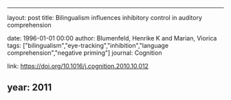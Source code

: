---
layout: post
title: Bilingualism influences inhibitory control in auditory comprehension

date: 1996-01-01 00:00
author: Blumenfeld, Henrike K and Marian, Viorica
tags: ["bilingualism","eye-tracking","inhibition","language comprehension","negative priming"]
journal: Cognition

link: https://doi.org/10.1016/j.cognition.2010.10.012

year: 2011
----